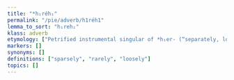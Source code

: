 ```yaml
---
title: "*h₁réh₁"
permalink: "/pie/adverb/h1réh1"
lemma_to_sort: "h₁reh₁"
klass: adverb
etymology: ["Petrified instrumental singular of *h₁er- (“separately, loosely”) + *-éh₁."]
markers: []
synonyms: []
definitions: ["sparsely", "rarely", "loosely"]
topics: []
---
```

